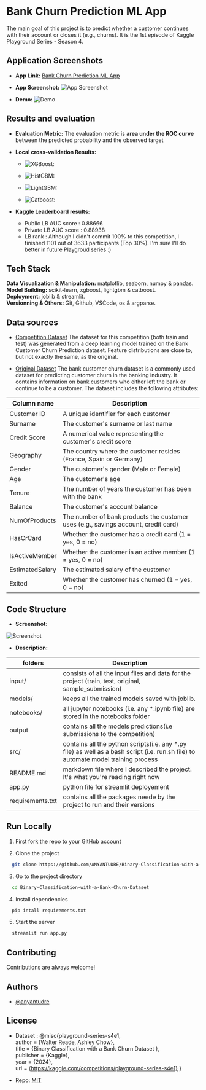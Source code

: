 # Bank Churn Prediction ML App

The main goal of this project is to predict whether a customer continues with their account or closes it (e.g., churns). 
It is the 1st episode of Kaggle Playground Series - Season 4.

## Application Screenshots

- **App Link:** [Bank Churn Prediction ML App](https://anyantudre-binary-classification-with-a-bank-churn-dataset.streamlit.app/)

- **App Screenshot:**
![App Screenshot](https://via.placeholder.com/468x300?text=App+Screenshot+Here)

- **Demo:**
![Demo](https://via.placeholder.com/468x300?text=App+Screenshot+Here)
## Results and evaluation

- **Evaluation Metric:**
The evaluation metric is **area under the ROC curve** between the predicted probability and the observed target

- **Local cross-validation Results:**
    - ![XGBoost:]()

    - ![HistGBM:]()

    - ![LightGBM:]()

    - ![Catboost:]()


- **Kaggle Leaderboard results:**
    - Public  LB AUC score : 0.88666
    - Private LB AUC score : 0.88938
    - LB rank : Although I didn't commit 100% to this competition, I finished 1101 out of 3633 participants (Top 30%). I'm sure I'll do better in future Playgroud series :)

## Tech Stack

**Data Visualization & Manipulation:** matplotlib, seaborn, numpy & pandas.  
**Model Building:** scikit-learn, xgboost, lightgbm & catboost.   
**Deployment:** joblib & streamlit.     
**Versionning & Others:** Git, Github, VSCode, os & argparse.  
## Data sources

 - [Competition Dataset](https://www.kaggle.com/competitions/playground-series-s4e1/data)
 The dataset for this competition (both train and test) was generated from a deep learning model trained on the Bank Customer Churn Prediction dataset. Feature distributions are close to, but not exactly the same, as the original.


 - [Original Dataset](https://www.kaggle.com/datasets/shubhammeshram579/bank-customer-churn-prediction)
 The bank customer churn dataset is a commonly used dataset for predicting customer churn in the banking industry. It contains information on bank customers who either left the bank or continue to be a customer. The dataset includes the following attributes:

| Column name             | Description                                                                |
| ----------------- | ------------------------------------------------------------------ |
| Customer ID | A unique identifier for each customer |
| Surname | The customer's surname or last name |
| Credit Score | A numerical value representing the customer's credit score |
| Geography | The country where the customer resides (France, Spain or Germany) |
| Gender | The customer's gender (Male or Female) |
| Age | The customer's age |
| Tenure | The number of years the customer has been with the bank |
| Balance | The customer's account balance |
| NumOfProducts | The number of bank products the customer uses (e.g., savings account, credit card) |
| HasCrCard | Whether the customer has a credit card (1 = yes, 0 = no) |
| IsActiveMember | Whether the customer is an active member (1 = yes, 0 = no) |
| EstimatedSalary | The estimated salary of the customer |
| Exited | Whether the customer has churned (1 = yes, 0 = no) |

## Code Structure

- **Screenshot:**

![Screenshot](https://via.placeholder.com/468x300?text=App+Screenshot+Here)

- **Description:**

| folders             | Description                                                                |
| ----------------- | ------------------------------------------------------------------ |
| input/ | consists of all the input files and data for the project (train, test, original, sample_submission) |
| models/ | keeps all the trained models saved with joblib. |
| notebooks/ | all jupyter notebooks (i.e. any *.ipynb file) are stored in the notebooks folder |
| output | contains all the models predictions(i.e submissions to the competition) |
| src/ | contains all the python scripts(i.e. any *.py file) as well as a bash script (i.e. run.sh file) to automate model training process |
| README.md | markdown file where I described the project. It's what you're reading right now |
| app.py | python file for streamlit deployement |
| requirements.txt | contains all the packages neede by the project to run and their versions|


## Run Locally

1. First fork the repo to your GitHub account

2. Clone the project

```bash
  git clone https://github.com/ANYANTUDRE/Binary-Classification-with-a-Bank-Churn-Dataset
```

3. Go to the project directory

```bash
  cd Binary-Classification-with-a-Bank-Churn-Dataset
```

4. Install dependencies

```bash
  pip intall requirements.txt
```

5. Start the server

```bash
  streamlit run app.py
```

## Contributing

Contributions are always welcome!



## Authors

- [@anyantudre](https://github.com/ANYANTUDRE)


## License

- Dataset :
@misc{playground-series-s4e1,  
    author = {Walter Reade, Ashley Chow},  
    title = {Binary Classification with a Bank Churn Dataset },  
    publisher = {Kaggle},  
    year = {2024},  
    url = {https://kaggle.com/competitions/playground-series-s4e1}
}

- Repo:
[MIT](https://choosealicense.com/licenses/mit/)

